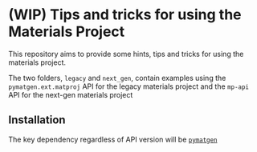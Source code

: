 # (WIP) Tips and tricks for using the Materials Project

This repository aims to provide some hints, tips and tricks for using the materials project.

The two folders, `legacy` and `next_gen`, contain examples using the `pymatgen.ext.matproj` API for the legacy materials project and the `mp-api` API for the next-gen materials project

## Installation

The key dependency regardless of API version will be [`pymatgen`](https://pymatgen.org/installation.html)

